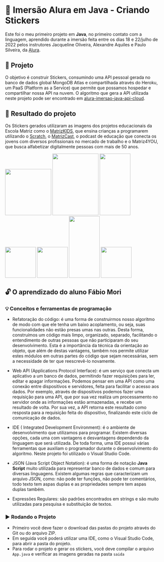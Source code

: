 # :school: Imersão Alura em Java - Criando Stickers

Este foi o meu primeiro projeto em **Java**, no primeiro contato com a linguagem, aprendido durante a imersão feita entre os dias 18 e 22/julho de 2022 pelos instrutores Jacqueline Oliveira, Alexandre Aquiles e Paulo Silveira, da [Alura](https://www.alura.com.br/).

## :notebook_with_decorative_cover: Projeto

O objetivo é construir Stickers, consumindo uma API pessoal gerada no banco de dados global MongoDB Atlas e compartilhada através do Heroku, um PaaS (Platform as a Service) que permite que possamos hospedar e compartilhar nossa API na nuvem. O algoritmo que gera a API utilizada neste projeto pode ser encontrado em [alura-imersao-java-api-cloud](https://github.com/DoctorNerds/alura-imersao-java-api-cloud).

## :open_file_folder: Resultado do projeto

Os Stickers gerados utilizaram as imagens dos projetos educacionais da Escola Matriz como o [MatrizKIDS](https://www.instagram.com/matrizkids/), que ensina crianças a programarem utilizando o [Scratch](https://scratch.mit.edu/users/FabioMori/projects/), o [MatrizCast](https://www.youtube.com/c/MatrizCast), o podcast de educação que conecta os jovens com diversos profissionais no mercado de trabalho e o Matriz4YOU, que busca alfabetizar digitalmente pessoas com mais de 50 anos.

<img src="https://user-images.githubusercontent.com/101336111/181359089-05d150c3-9110-482f-b17f-c3abecaa29d1.png" width="150" height="150"> <img src="https://user-images.githubusercontent.com/101336111/181359115-3b3e694f-5369-49c1-8e0f-8495958789da.png" width="150" height="200"> <img src="https://user-images.githubusercontent.com/101336111/181359139-63a98bf9-f7ef-4ac6-b33b-ee21e3c9384a.png" width="100" height="200"> <img src="https://user-images.githubusercontent.com/101336111/181359158-1c5de2ea-8d6c-463d-9c89-ff076abd8f3f.png" width="100" height="100"> <img src="https://user-images.githubusercontent.com/101336111/181359171-bad67f22-8ed3-408f-95e8-77dde289f3e4.png" width="100" height="100"> <img src="https://user-images.githubusercontent.com/101336111/181359179-fb80fa91-e0e9-4004-af2e-7b3847b51a2d.png" width="100" height="200"> <img src="https://user-images.githubusercontent.com/101336111/181359199-d2fd7c48-4673-4290-b50f-cf321cabc3f4.png" width="100" height="100">

## :unlock: O aprendizado do aluno Fábio Mori
### :bulb: Conceitos e ferramentas de programação

- Refatoração do código: é uma forma de construirmos nosso algoritmo de modo com que ele tenha um baixo acoplamento, ou seja, suas funcionalidades não estão presas umas nas outras. Desta forma, construímos um código mais limpo, organizado, separado, facilitando o entendimento de outras pessoas que não participaram do seu desenvolvimento. Esta é a importância da técnica da orientação ao objeto, que além de destas vantagens, também nos permite utilizar estes módulos em outras partes do código que sejam necessárias, sem a necessidade de ter que reescrevê-lo novamente.  

- Web API (Applications Protocol Interface): é um serviço que conecta um aplicativo a um banco de dados, permitindo fazer requisições para ler, editar e apagar informações. Podemos pensar em uma API como uma conexão entre dispositivos e servidores, feita para facilitar o acesso aos dados. Por exemplo, através de dispositivos podemos fazer uma requisição para uma API, que por sua vez realiza um processamento no servidor onde as informações estão armazenadas, e recebe um resultado de volta. Por sua vez, a API retorna este resultado como resposta para a requisição feita do dispositivo, finalizando este ciclo de comunicação de dados. 

- IDE ( Integrated Development Environment): é o ambiente de desenvolvimento que utilizamos para programar. Existem diversas opções, cada uma com vantagens e desvantagens dependendo da linguagem que será utilizada. De toda forma, uma IDE possui várias ferramentas que auxiliam o programador durante o desenvolvimento do algoritmo. Neste projeto foi utilizado o Visual Studio Code.

- JSON (Java Script Object Notation): é uma forma de notação **Java Script** muito utilizada para representar banco de dados e comum para diversas linguagens. Existem algumas regras que caracterizam um arquivo JSON, como: não pode ter funções, não pode ter comentários, todo texto tem aspas duplas e as propriedades sempre tem aspas duplas também.

- Expressões Regulares: são padrões encontrados em strings e são muito utilizadas para pesquisa e substituição de textos.
  
### :arrow_forward: Rodando o Projeto
- Primeiro você deve fazer o download das pastas do projeto através do Git ou do arquivo ZIP.
- Em seguida você poderá utilizar uma IDE, como o Visual Studio Code, para abrir a pasta do projeto.
- Para rodar o projeto e gerar os stickers, você deve compilar o arquivo ``App.java`` e verificar as imagens geradas na pasta ``saida``

